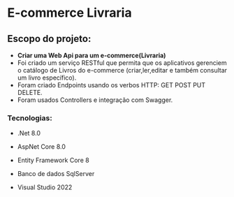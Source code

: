 # E-commerce Livraria

## Escopo do projeto:
 - **Criar uma Web Api para um e-commerce(Livraria)**
 - Foi criado um serviço RESTful que permita que os aplicativos gerenciem o catálogo de Livros do e-commerce
   (criar,ler,editar e também consultar um livro específico).
 - Foram criado Endpoints usando os verbos HTTP: GET POST PUT DELETE.
 -  Foram usados Controllers e integração com Swagger.


### Tecnologias:

- .Net 8.0

- AspNet Core 8.0

- Entity Framework Core 8

- Banco de dados SqlServer

- Visual Studio 2022



